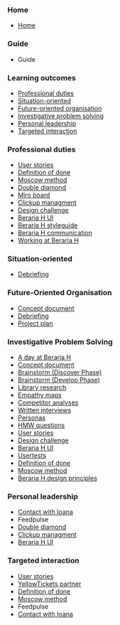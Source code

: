 ### Home

* [Home](https://git.fhict.nl/I476087/internship_berariah_s5_2023/-/wikis/home)

### Guide

* Guide

### Learning outcomes

* [Professional duties](https://git.fhict.nl/I476087/internship_berariah_s5_2023/-/wikis/Professional-duties)
* [Situation-oriented](https://git.fhict.nl/I476087/internship_berariah_s5_2023/-/wikis/Situation-oriented)
* [Future-oriented organisation](https://git.fhict.nl/I476087/internship_berariah_s5_2023/-/wikis/Future-Oriented-Organisation)
* [Investigative problem solving](https://git.fhict.nl/I476087/internship_berariah_s5_2023/-/wikis/Investigative-Problem-Solving)
* [Personal leadership](https://git.fhict.nl/I476087/internship_berariah_s5_2023/-/wikis/Personal-leadership)
* [Targeted interaction](https://git.fhict.nl/I476087/internship_berariah_s5_2023/-/wikis/Targeted-interaction)

### Professional duties

* [User stories](https://git.fhict.nl/I476087/internship_berariah_s5_2023/-/wikis/User-stories)
* [Definition of done](https://git.fhict.nl/I476087/internship_berariah_s5_2023/-/wikis/Definition-of-done)
* [Moscow method](https://git.fhict.nl/I476087/internship_berariah_s5_2023/-/wikis/Moscow-method)
* [Double diamond](https://git.fhict.nl/I476087/internship_berariah_s5_2023/-/wikis/Double-diamond)
* [Miro board](https://miro.com/app/board/uXjVMj2Vrlo=/?share_link_id=443120629052)
* [Clickup managment](https://git.fhict.nl/I476087/internship_berariah_s5_2023/-/wikis/Clickup-management)
* [Design challenge](https://git.fhict.nl/I476087/internship_berariah_s5_2023/-/wikis/Design-challenge)
* [Beraria H UI](https://git.fhict.nl/I476087/internship_berariah_s5_2023/-/wikis/Beraria-H-UI)
* [Beraria H styleguide](https://git.fhict.nl/I476087/internship_berariah_s5_2023/-/wikis/Beraria-H-styleguide)
* [Beraria H communication](https://git.fhict.nl/I476087/internship_berariah_s5_2023/-/wikis/Beraria-H-communication)
* [Working at Beraria H](https://git.fhict.nl/I476087/internship_berariah_s5_2023/-/wikis/Working-at-Beraria-H)

### Situation-oriented

* [Debriefing](https://git.fhict.nl/I476087/internship_berariah_s5_2023/-/wikis/uploads/9d56e1f8fe852d3ef5765f7b5d1ce942/Denisa_Coteanu_BerariaH_Initial_Debriefing.pdf)


### **Future-Oriented Organisation**

* [Concept document](https://git.fhict.nl/I476087/internship_berariah_s5_2023/-/wikis/Concept-document)
* [Debriefing](https://git.fhict.nl/I476087/internship_berariah_s5_2023/-/wikis/uploads/9d56e1f8fe852d3ef5765f7b5d1ce942/Denisa_Coteanu_BerariaH_Initial_Debriefing.pdf)
* [Project plan](https://git.fhict.nl/I476087/internship_berariah_s5_2023/-/wikis/uploads/972253c9a573cdac707c83d78c8400b3/Denisa_Coteanu_Project_Plan_BerariaH.pdf)

### **Investigative Problem Solving**

* [A day at Beraria H](https://git.fhict.nl/I476087/internship_berariah_s5_2023/-/wikis/A-day-at-Beraria-H)
* [Concept document](https://git.fhict.nl/I476087/internship_berariah_s5_2023/-/wikis/Concept-document)
* [Brainstorm (Discover Phase)](https://git.fhict.nl/I476087/internship_berariah_s5_2023/-/wikis/Brainstorm-(Discover-phase))
* [Brainstorm (Develop Phase)](https://git.fhict.nl/I476087/internship_berariah_s5_2023/-/wikis/Brainstorm-(Develop-Phase))
* [Library research](https://git.fhict.nl/I476087/internship_berariah_s5_2023/-/wikis/Library-research)
* [Empathy maps](https://git.fhict.nl/I476087/internship_berariah_s5_2023/-/wikis/Empathy-maps)
* [Competitor analyses](https://git.fhict.nl/I476087/internship_berariah_s5_2023/-/wikis/Competitor-analyses)
* [Written interviews](https://git.fhict.nl/I476087/internship_berariah_s5_2023/-/wikis/Written-Interviews)
* [Personas](https://git.fhict.nl/I476087/internship_berariah_s5_2023/-/wikis/Personas)
* [HMW questions](https://git.fhict.nl/I476087/internship_berariah_s5_2023/-/wikis/HMW-questions)
* [User stories](https://git.fhict.nl/I476087/internship_berariah_s5_2023/-/wikis/User-stories)
* [Design challenge](https://git.fhict.nl/I476087/internship_berariah_s5_2023/-/wikis/Design-challenge)
* [Beraria H UI](https://git.fhict.nl/I476087/internship_berariah_s5_2023/-/wikis/Beraria-H-UI)
* [Usertests](https://git.fhict.nl/I476087/internship_berariah_s5_2023/-/wikis/Usertests)
* [Definition of done](https://git.fhict.nl/I476087/internship_berariah_s5_2023/-/wikis/Definition-of-done)
* [Moscow method](https://git.fhict.nl/I476087/internship_berariah_s5_2023/-/wikis/Moscow-method)
* [Beraria H design principles](https://git.fhict.nl/I476087/internship_berariah_s5_2023/-/wikis/Design-principles)

### Personal leadership
* [Contact with Ioana](https://git.fhict.nl/I476087/internship_berariah_s5_2023/-/wikis/Contact-with-Ioana)
* Feedpulse
* [Double diamond](https://git.fhict.nl/I476087/internship_berariah_s5_2023/-/wikis/Double-diamond)
* [Clickup managment](https://git.fhict.nl/I476087/internship_berariah_s5_2023/-/wikis/Clickup-management)
* [Beraria H UI](https://git.fhict.nl/I476087/internship_berariah_s5_2023/-/wikis/Beraria-H-UI)

### Targeted interaction

* [User stories](https://git.fhict.nl/I476087/internship_berariah_s5_2023/-/wikis/User-stories)
* [YellowTickets partner](https://git.fhict.nl/I476087/internship_berariah_s5_2023/-/wikis/YellowTickets-partner)
* [Definition of done](https://git.fhict.nl/I476087/internship_berariah_s5_2023/-/wikis/Definition-of-done)
* [Moscow method](https://git.fhict.nl/I476087/internship_berariah_s5_2023/-/wikis/Moscow-method)
* Feedpulse
* [Contact with Ioana](https://git.fhict.nl/I476087/internship_berariah_s5_2023/-/wikis/Contact-with-Ioana)
